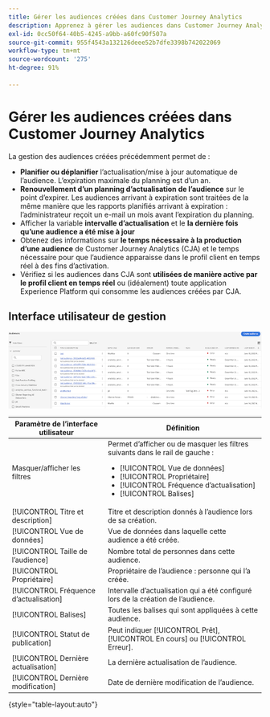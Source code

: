 ```yaml
---
title: Gérer les audiences créées dans Customer Journey Analytics
description: Apprenez à gérer les audiences dans Customer Journey Analytics
exl-id: 0cc50f64-40b5-4245-a9bb-a60fc90f507a
source-git-commit: 955f4543a132126deee52b7dfe3398b742022069
workflow-type: tm+mt
source-wordcount: '275'
ht-degree: 91%

---
```


# Gérer les audiences créées dans Customer Journey Analytics

La gestion des audiences créées précédemment permet de :

* **Planifier ou déplanifier** l’actualisation/mise à jour automatique de l’audience. L’expiration maximale du planning est d’un an.
* **Renouvellement d’un planning d’actualisation de l’audience** sur le point d’expirer. Les audiences arrivant à expiration sont traitées de la même manière que les rapports planifiés arrivant à expiration : l’administrateur reçoit un e-mail un mois avant l’expiration du planning.
* Afficher la variable **intervalle d’actualisation** et le **la dernière fois qu’une audience a été mise à jour**
* Obtenez des informations sur **le temps nécessaire à la production d’une audience** de Customer Journey Analytics (CJA) et le temps nécessaire pour que l’audience apparaisse dans le profil client en temps réel à des fins d’activation.
* Vérifiez si les audiences dans CJA sont **utilisées de manière active par le profil client en temps réel** ou (idéalement) toute application Experience Platform qui consomme les audiences créées par CJA.

## Interface utilisateur de gestion

![](assets/manage.png)

| Paramètre de l’interface utilisateur | Définition |
| --- | --- |
| Masquer/afficher les filtres | Permet d’afficher ou de masquer les filtres suivants dans le rail de gauche : <ul><li>[!UICONTROL Vue de données]</li><li>[!UICONTROL Propriétaire]</li><li>[!UICONTROL Fréquence d’actualisation]</li><li>[!UICONTROL Balises]</li></ul> |
| [!UICONTROL Titre et description] | Titre et description donnés à l’audience lors de sa création. |
| [!UICONTROL Vue de données] | Vue de données dans laquelle cette audience a été créée. |
| [!UICONTROL Taille de l’audience] | Nombre total de personnes dans cette audience. |
| [!UICONTROL Propriétaire] | Propriétaire de l’audience : personne qui l’a créée. |
| [!UICONTROL Fréquence d’actualisation] | Intervalle d’actualisation qui a été configuré lors de la création de l’audience. |
| [!UICONTROL Balises] | Toutes les balises qui sont appliquées à cette audience. |
| [!UICONTROL Statut de publication] | Peut indiquer [!UICONTROL Prêt], [!UICONTROL En cours] ou [!UICONTROL Erreur]. |
| [!UICONTROL  Dernière actualisation] | La dernière actualisation de l’audience. |
| [!UICONTROL Dernière modification] | Date de dernière modification de l’audience. |

{style=&quot;table-layout:auto&quot;}
